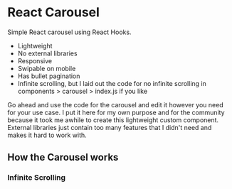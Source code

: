 # React Carousel

Simple React carousel using React Hooks. 

- Lightweight
- No external libraries
- Responsive
- Swipable on mobile
- Has bullet pagination
- Infinite scrolling, but I laid out the code for no infinite scrolling in components > carousel > index.js if you like

Go ahead and use the code for the carousel and edit it however you need for your use case. I put it here for my own purpose and for the community because it took me awhile to create this lightweight custom component. External libraries just contain too many features that I didn't need and makes it hard to work with.

## How the Carousel works


### Infinite Scrolling


